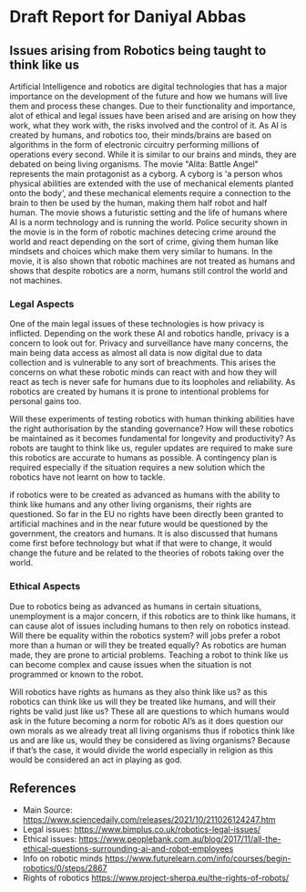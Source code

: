 # Draft Report for Daniyal Abbas

## Issues arising from Robotics being taught to think like us

Artificial Intelligence and robotics are digital technologies that has a major importance on the development of the future and how we humans will live them and process these changes. Due to their functionality and importance, alot of ethical and legal issues have been arised and are arising on how they work, what they work with, the risks involved and the control of it.
As AI is created by humans, and robotics too, their minds/brains are based on algorithms in the form of electronic circuitry performing millions of operations every second. While it is similar to our brains and minds, they are debated on being living organisms. The movie "Alita: Battle Angel" represents the main protagonist as a cyborg. A cyborg is 'a person whos physical abilities are extended with the use of mechanical elements planted onto the body', and these mechanical elements require a connection to the brain to then be used by the human, making them half robot and half human. The movie shows a futuristic setting and the life of humans where AI is a norm technology and is running the world. Police security shown in the movie is in the form of robotic machines detecing crime around the world and react depending on the sort of crime, giving them human like mindsets and choices which make them very similar to humans. In the movie, it is also shown that robotic machines are not treated as humans and shows that despite robotics are a norm, humans still control the world and not machines.

### Legal Aspects
One of the main legal issues of these technologies is how privacy is inflicted. Depending on the work these AI and robotics handle, privacy is a concern to look out for. Privacy and surveillance have many concerns, the main being data access as almost all data is now digital due to data collection and is vulnerable to any sort of breachments. This arises the concerns on what these robotic minds can react with and how they will react as tech is never safe for humans due to its loopholes and reliability. As robotics are created by humans it is prone to intentional problems for personal gains too.

Will these experiments of testing robotics with human thinking abilities have the right authorisation by the standing governance?
How will these robotics be maintained as it becomes fundamental for longevity and productivity? As robots are taught to think like us, reguler updates are required to make sure this robotics are accurate to humans as possible. 
A contingency plan is required especially if the situation requires a new solution which the robotics have not learnt on how to tackle. 

if robotics were to be created as advanced as humans with the ability to think like humans and any other living organisms, their rights are questioned. So far in the EU no rights have been directly been granted to artificial machines and in the near future would be questioned by the government, the creators and humans. It is also discussed that humans come first before technology but what if that were to change, it would change the future and be related to the theories of robots taking over the world.

### Ethical Aspects
Due to robotics being as advanced as humans in certain situations, unemployment is a major concern, if this robotics are to think like humans, it can cause alot of issues including humans to then rely on robotics instead.
Will there be equality within the robotics system? will jobs prefer a robot more than a human or will they be treated equally?
As robotics are human made, they are prone to articial problems. Teaching a robot to think like us can become complex and cause issues when the situation is not programmed or known to the robot.

Will robotics have rights as humans as they also think like us? as this robotics can think like us will they be treated like humans, and will their rights be valid just like us? These all are questions to which humans would ask in the future becoming a norm for robotic AI’s as it does question our own morals as we already treat all living organisms thus if robotics think like us and are like us, would they be considered as living organisms? Because if that’s the case, it would divide the world especially in religion as this would be considered an act in playing as god.

## References
* Main Source: https://www.sciencedaily.com/releases/2021/10/211026124247.htm
* Legal issues: https://www.bimplus.co.uk/robotics-legal-issues/
* Ethical issues: https://www.peoplebank.com.au/blog/2017/11/all-the-ethical-questions-surrounding-ai-and-robot-employees
* Info on robotic minds https://www.futurelearn.com/info/courses/begin-robotics/0/steps/2867
* Rights of robotics https://www.project-sherpa.eu/the-rights-of-robots/



